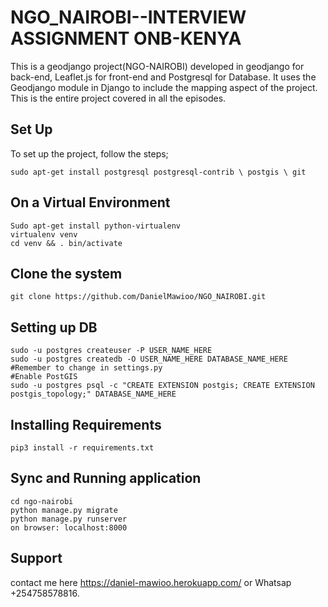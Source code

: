 # NGO_NAIROBI--INTERVIEW ASSIGNMENT ONB-KENYA

This is a geodjango project(NGO-NAIROBI) developed in geodjango for back-end, Leaflet.js for front-end and Postgresql for Database.
It uses the Geodjango module in Django to include the mapping aspect of the project. This is the entire project covered in all the episodes. 

## Set Up
To set up the project, follow the steps;
```
sudo apt-get install postgresql postgresql-contrib \ postgis \ git
```
## On a Virtual Environment

```
Sudo apt-get install python-virtualenv
virtualenv venv
cd venv && . bin/activate
```
## Clone the system
```
git clone https://github.com/DanielMawioo/NGO_NAIROBI.git
```
## Setting up DB
```
sudo -u postgres createuser -P USER_NAME_HERE
sudo -u postgres createdb -O USER_NAME_HERE DATABASE_NAME_HERE #Remember to change in settings.py
#Enable PostGIS
sudo -u postgres psql -c "CREATE EXTENSION postgis; CREATE EXTENSION postgis_topology;" DATABASE_NAME_HERE
```
## Installing Requirements
```
pip3 install -r requirements.txt
```
## Sync and Running application
```
cd ngo-nairobi
python manage.py migrate
python manage.py runserver
on browser: localhost:8000
```
## Support
contact me here https://daniel-mawioo.herokuapp.com/   or Whatsap +254758578816.